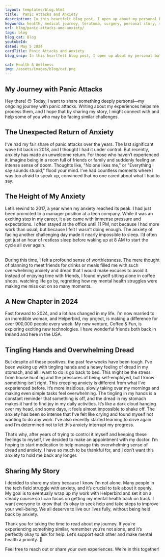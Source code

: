 ```yaml
---
layout: templates/blog.html
title:  Panic Attacks and Anxiety
description: In this heartfelt blog post, I open up about my personal battle with panic attacks and anxiety, sharing the challenges I've faced and the steps I'm taking to regain control over my life. From the intense pressures of a tech career to the recent resurgence of anxiety symptoms, I hope my story resonates with and supports others navigating similar struggles. Join me as I discuss the importance of seeking help, the impact on daily life, and my determination to prioritize mental health.
keywords: health, medical journey, teratoma, surgery, personal story, resilience, support, emotional health, recovery, rare conditions, Dr. Bryan Wilkins, patient experience
url: blog/panic-attacks-and-anxiety/
tags: blog
blog_cat: Blog
youtubeId: 
dated: May 5 2024
cardTitle: Panic Attacks and Anxiety
blog_snip: In this heartfelt blog post, I open up about my personal battle with panic attacks and anxiety, sharing the challenges I've faced and the steps I'm taking to regain control over my life. From the intense pressures of a tech career to the recent resurgence of anxiety symptoms, I hope my story resonates with and supports others navigating similar struggles. Join me as I discuss the importance of seeking help, the impact on daily life, and my determination to prioritize mental health.

cat: Health & Wellness
img: /assets/images/blog/cat.png
---
```








<h2 class="mt-4 mb-4 text-2xl">
My Journey with Panic Attacks
</h2>

<p class="mt-8 mb-8 text-xl">
Hey there! 😊 Today, I want to share something deeply personal—my ongoing journey with panic attacks. Writing about my experiences helps me process them, and I hope that by sharing my story, I might connect with and help some of you who may be facing similar challenges.
</p>

<h2 class="mt-4 mb-4 text-2xl">
The Unexpected Return of Anxiety
</h2>

<p class="mt-8 mb-8 text-xl">

I’ve had my fair share of panic attacks over the years. The last significant wave hit back in 2018, and I thought I had it under control. But recently, anxiety has made an unwelcome return. For those who haven’t experienced it, imagine being in a room full of friends or family and suddenly feeling an intense sense of doom. Thoughts like, "No one likes me," or "Everything I say sounds stupid," flood your mind. I’ve had countless moments where I was too afraid to speak up, convinced that no one cared about what I had to say.

</p>

<h2 class="mt-4 mb-4 text-2xl">
The Height of My Anxiety
</h2>

<p class="mt-8 mb-8 text-xl">

Let’s rewind to 2017, a year when my anxiety reached its peak. I had just been promoted to a manager position at a tech company. While it was an exciting step in my career, it also came with immense pressure and expectations. I often stayed at the office until 11 PM, not because I had more work than usual, but because I felt I wasn’t doing enough. The anxiety of facing another challenging day made it nearly impossible to sleep. I’d often get just an hour of restless sleep before waking up at 8 AM to start the cycle all over again. 

<br>
During this time, I felt a profound sense of worthlessness. The mere thought of planning to meet friends for drinks or meals filled me with such overwhelming anxiety and dread that I would make excuses to avoid it. Instead of enjoying time with friends, I found myself sitting alone in coffee shops, watching life go by, regretting how my mental health struggles were making me miss out on so many moments.


</p>

<h2 class="mt-4 mb-4 text-2xl">
A New Chapter in 2024
</h2>

<p class="mt-8 mb-8 text-xl">

Fast forward to 2024, and a lot has changed in my life. I’m now married to an incredible woman, and Helperbird, my project, is making a difference for over 900,000 people every week. My new venture, Coffee & Fun, is exploring exciting new technologies. I have wonderful friends both back in Ireland and here in the USA.


</p>

<h2 class="mt-4 mb-4 text-2xl">
Tingling Hands and Overwhelming Dread
</h2>

<p class="mt-8 mb-8 text-xl">

But despite all these positives, the past few weeks have been tough. I’ve been waking up with tingling hands and a heavy feeling of dread in my stomach, and all I want to do is go back to bed. This might be the stress from house hunting and the pressures of being self-employed, but I know something isn’t right. This creeping anxiety is different from what I’ve experienced before. It’s more insidious, slowly taking over my mornings and making even simple tasks feel overwhelming. The tingling in my hands is a constant reminder that something is off, and the dread in my stomach makes it hard to find joy in my daily activities. It’s like a dark cloud hanging over my head, and some days, it feels almost impossible to shake off. The anxiety has been so intense that I’ve felt like crying and found myself not wanting to do any work. I’ve also recently started learning to drive again and I’m determined not to let this anxiety interrupt my progress.


</p>
<p class="mt-8 mb-8 text-xl">
That’s why, after years of trying to control it myself and keeping these feelings to myself, I’ve decided to make an appointment with my doctor. I’m hoping to start medication to help manage this overwhelming sense of dread and anxiety. I have so much to be thankful for, and I don’t want this anxiety to hold me back any longer.

</p>

<h2 class="mt-4 mb-4 text-2xl">
Sharing My Story
</h2>

<p class="mt-8 mb-8 text-xl">

I decided to share my story because I know I’m not alone. Many people in the tech field struggle with anxiety, and it’s crucial to talk about it openly. My goal is to eventually wrap up my work with Helperbird and set it on a steady course so I can focus on getting my mental health back on track. I want everyone to know that it’s okay to seek help and take steps to improve your well-being. We all deserve to live our lives fully, without being held back by anxiety.
</p>
<p class="mt-8 mb-8 text-xl">
Thank you for taking the time to read about my journey. If you’re experiencing something similar, remember you’re not alone, and it’s perfectly okay to ask for help. Let’s support each other and make mental health a priority. 💖
</p>

<p class="mt-8 mb-8 text-xl">
Feel free to reach out or share your own experiences. We’re in this together!

</p>